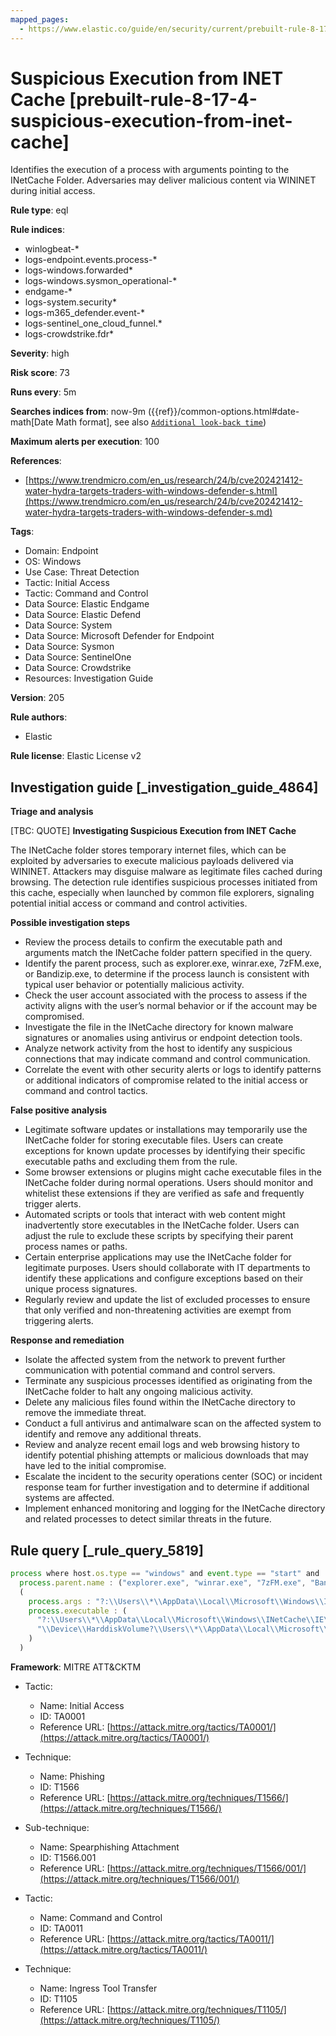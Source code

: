 ```yaml
---
mapped_pages:
  - https://www.elastic.co/guide/en/security/current/prebuilt-rule-8-17-4-suspicious-execution-from-inet-cache.html
---
```


# Suspicious Execution from INET Cache [prebuilt-rule-8-17-4-suspicious-execution-from-inet-cache]

Identifies the execution of a process with arguments pointing to the INetCache Folder. Adversaries may deliver malicious content via WININET during initial access.

**Rule type**: eql

**Rule indices**:

* winlogbeat-*
* logs-endpoint.events.process-*
* logs-windows.forwarded*
* logs-windows.sysmon_operational-*
* endgame-*
* logs-system.security*
* logs-m365_defender.event-*
* logs-sentinel_one_cloud_funnel.*
* logs-crowdstrike.fdr*

**Severity**: high

**Risk score**: 73

**Runs every**: 5m

**Searches indices from**: now-9m ({{ref}}/common-options.html#date-math[Date Math format], see also [`Additional look-back time`](docs-content://solutions/security/detect-and-alert/create-detection-rule.md#rule-schedule))

**Maximum alerts per execution**: 100

**References**:

* [https://www.trendmicro.com/en_us/research/24/b/cve202421412-water-hydra-targets-traders-with-windows-defender-s.html](https://www.trendmicro.com/en_us/research/24/b/cve202421412-water-hydra-targets-traders-with-windows-defender-s.md)

**Tags**:

* Domain: Endpoint
* OS: Windows
* Use Case: Threat Detection
* Tactic: Initial Access
* Tactic: Command and Control
* Data Source: Elastic Endgame
* Data Source: Elastic Defend
* Data Source: System
* Data Source: Microsoft Defender for Endpoint
* Data Source: Sysmon
* Data Source: SentinelOne
* Data Source: Crowdstrike
* Resources: Investigation Guide

**Version**: 205

**Rule authors**:

* Elastic

**Rule license**: Elastic License v2

## Investigation guide [_investigation_guide_4864]

**Triage and analysis**

[TBC: QUOTE]
**Investigating Suspicious Execution from INET Cache**

The INetCache folder stores temporary internet files, which can be exploited by adversaries to execute malicious payloads delivered via WININET. Attackers may disguise malware as legitimate files cached during browsing. The detection rule identifies suspicious processes initiated from this cache, especially when launched by common file explorers, signaling potential initial access or command and control activities.

**Possible investigation steps**

* Review the process details to confirm the executable path and arguments match the INetCache folder pattern specified in the query.
* Identify the parent process, such as explorer.exe, winrar.exe, 7zFM.exe, or Bandizip.exe, to determine if the process launch is consistent with typical user behavior or potentially malicious activity.
* Check the user account associated with the process to assess if the activity aligns with the user’s normal behavior or if the account may be compromised.
* Investigate the file in the INetCache directory for known malware signatures or anomalies using antivirus or endpoint detection tools.
* Analyze network activity from the host to identify any suspicious connections that may indicate command and control communication.
* Correlate the event with other security alerts or logs to identify patterns or additional indicators of compromise related to the initial access or command and control tactics.

**False positive analysis**

* Legitimate software updates or installations may temporarily use the INetCache folder for storing executable files. Users can create exceptions for known update processes by identifying their specific executable paths and excluding them from the rule.
* Some browser extensions or plugins might cache executable files in the INetCache folder during normal operations. Users should monitor and whitelist these extensions if they are verified as safe and frequently trigger alerts.
* Automated scripts or tools that interact with web content might inadvertently store executables in the INetCache folder. Users can adjust the rule to exclude these scripts by specifying their parent process names or paths.
* Certain enterprise applications may use the INetCache folder for legitimate purposes. Users should collaborate with IT departments to identify these applications and configure exceptions based on their unique process signatures.
* Regularly review and update the list of excluded processes to ensure that only verified and non-threatening activities are exempt from triggering alerts.

**Response and remediation**

* Isolate the affected system from the network to prevent further communication with potential command and control servers.
* Terminate any suspicious processes identified as originating from the INetCache folder to halt any ongoing malicious activity.
* Delete any malicious files found within the INetCache directory to remove the immediate threat.
* Conduct a full antivirus and antimalware scan on the affected system to identify and remove any additional threats.
* Review and analyze recent email logs and web browsing history to identify potential phishing attempts or malicious downloads that may have led to the initial compromise.
* Escalate the incident to the security operations center (SOC) or incident response team for further investigation and to determine if additional systems are affected.
* Implement enhanced monitoring and logging for the INetCache directory and related processes to detect similar threats in the future.


## Rule query [_rule_query_5819]

```js
process where host.os.type == "windows" and event.type == "start" and
  process.parent.name : ("explorer.exe", "winrar.exe", "7zFM.exe", "Bandizip.exe") and
  (
    process.args : "?:\\Users\\*\\AppData\\Local\\Microsoft\\Windows\\INetCache\\IE\\*" or
    process.executable : (
      "?:\\Users\\*\\AppData\\Local\\Microsoft\\Windows\\INetCache\\IE\\*",
      "\\Device\\HarddiskVolume?\\Users\\*\\AppData\\Local\\Microsoft\\Windows\\INetCache\\IE\\*"
    )
  )
```

**Framework**: MITRE ATT&CKTM

* Tactic:

    * Name: Initial Access
    * ID: TA0001
    * Reference URL: [https://attack.mitre.org/tactics/TA0001/](https://attack.mitre.org/tactics/TA0001/)

* Technique:

    * Name: Phishing
    * ID: T1566
    * Reference URL: [https://attack.mitre.org/techniques/T1566/](https://attack.mitre.org/techniques/T1566/)

* Sub-technique:

    * Name: Spearphishing Attachment
    * ID: T1566.001
    * Reference URL: [https://attack.mitre.org/techniques/T1566/001/](https://attack.mitre.org/techniques/T1566/001/)

* Tactic:

    * Name: Command and Control
    * ID: TA0011
    * Reference URL: [https://attack.mitre.org/tactics/TA0011/](https://attack.mitre.org/tactics/TA0011/)

* Technique:

    * Name: Ingress Tool Transfer
    * ID: T1105
    * Reference URL: [https://attack.mitre.org/techniques/T1105/](https://attack.mitre.org/techniques/T1105/)



